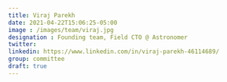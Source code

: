 ```yaml
---
title: Viraj Parekh
date: 2021-04-22T15:06:25-05:00
image : /images/team/viraj.jpg
designation : Founding team, Field CTO @ Astronomer
twitter:
linkedin: https://www.linkedin.com/in/viraj-parekh-46114689/
group: committee
draft: true
---
```



